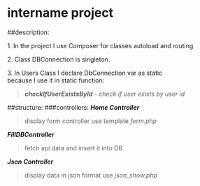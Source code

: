 # intername project
##description:
<p>
1. In the project I use Composer
for classes autoload and routing 
</p>
<p>
2. Class DBConnection is singleton.
</p>
3. In Users Class I declare DbConnection var as static<br>
    because I use it in static function:

>***checkIfUserExistsById*** - *check if user exists by user id*

##structure:
###controllers:
***Home Controller***

>display form controller
> use template *form.php*

***FillDBController***

>fetch api data and insert it into DB

***Json Controller***

>display data in json format
> use *json_show.php*

 

